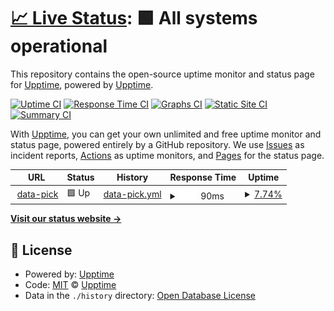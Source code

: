 # [📈 Live Status](https://jobsonlook.github.io/ttt-upptime): <!--live status--> **🟩 All systems operational**

This repository contains the open-source uptime monitor and status page for [Upptime](https://upptime.js.org), powered by [Upptime](https://github.com/upptime/upptime).

[![Uptime CI](https://github.com/upptime/upptime/workflows/Uptime%20CI/badge.svg)](https://github.com/upptime/upptime/actions?query=workflow%3A%22Uptime+CI%22)
[![Response Time CI](https://github.com/upptime/upptime/workflows/Response%20Time%20CI/badge.svg)](https://github.com/upptime/upptime/actions?query=workflow%3A%22Response+Time+CI%22)
[![Graphs CI](https://github.com/upptime/upptime/workflows/Graphs%20CI/badge.svg)](https://github.com/upptime/upptime/actions?query=workflow%3A%22Graphs+CI%22)
[![Static Site CI](https://github.com/upptime/upptime/workflows/Static%20Site%20CI/badge.svg)](https://github.com/upptime/upptime/actions?query=workflow%3A%22Static+Site+CI%22)
[![Summary CI](https://github.com/upptime/upptime/workflows/Summary%20CI/badge.svg)](https://github.com/upptime/upptime/actions?query=workflow%3A%22Summary+CI%22)

With [Upptime](https://upptime.js.org), you can get your own unlimited and free uptime monitor and status page, powered entirely by a GitHub repository. We use [Issues](https://github.com/upptime/upptime/issues) as incident reports, [Actions](https://github.com/upptime/upptime/actions) as uptime monitors, and [Pages](https://jobsonlook.github.io/ttt-upptime) for the status page.

<!--start: status pages-->
<!-- This summary is generated by Upptime (https://github.com/upptime/upptime) -->
<!-- Do not edit this manually, your changes will be overwritten -->
<!-- prettier-ignore -->
| URL | Status | History | Response Time | Uptime |
| --- | ------ | ------- | ------------- | ------ |
| <img alt="" src="https://icons.duckduckgo.com/ip3/ec2-54-209-76-249.compute-1.amazonaws.com.ico" height="13"> [data-pick](http://ec2-54-209-76-249.compute-1.amazonaws.com) | 🟩 Up | [data-pick.yml](https://github.com/jobsonlook/ttt-upptime/commits/HEAD/history/data-pick.yml) | <details><summary><img alt="Response time graph" src="./graphs/data-pick/response-time-week.png" height="20"> 90ms</summary><br><a href="https://jobsonlook.github.io/ttt-upptime/history/data-pick"><img alt="Response time 90" src="https://img.shields.io/endpoint?url=https%3A%2F%2Fraw.githubusercontent.com%2Fjobsonlook%2Fttt-upptime%2FHEAD%2Fapi%2Fdata-pick%2Fresponse-time.json"></a><br><a href="https://jobsonlook.github.io/ttt-upptime/history/data-pick"><img alt="24-hour response time 90" src="https://img.shields.io/endpoint?url=https%3A%2F%2Fraw.githubusercontent.com%2Fjobsonlook%2Fttt-upptime%2FHEAD%2Fapi%2Fdata-pick%2Fresponse-time-day.json"></a><br><a href="https://jobsonlook.github.io/ttt-upptime/history/data-pick"><img alt="7-day response time 90" src="https://img.shields.io/endpoint?url=https%3A%2F%2Fraw.githubusercontent.com%2Fjobsonlook%2Fttt-upptime%2FHEAD%2Fapi%2Fdata-pick%2Fresponse-time-week.json"></a><br><a href="https://jobsonlook.github.io/ttt-upptime/history/data-pick"><img alt="30-day response time 90" src="https://img.shields.io/endpoint?url=https%3A%2F%2Fraw.githubusercontent.com%2Fjobsonlook%2Fttt-upptime%2FHEAD%2Fapi%2Fdata-pick%2Fresponse-time-month.json"></a><br><a href="https://jobsonlook.github.io/ttt-upptime/history/data-pick"><img alt="1-year response time 90" src="https://img.shields.io/endpoint?url=https%3A%2F%2Fraw.githubusercontent.com%2Fjobsonlook%2Fttt-upptime%2FHEAD%2Fapi%2Fdata-pick%2Fresponse-time-year.json"></a></details> | <details><summary><a href="https://jobsonlook.github.io/ttt-upptime/history/data-pick">7.74%</a></summary><a href="https://jobsonlook.github.io/ttt-upptime/history/data-pick"><img alt="All-time uptime 7.74%" src="https://img.shields.io/endpoint?url=https%3A%2F%2Fraw.githubusercontent.com%2Fjobsonlook%2Fttt-upptime%2FHEAD%2Fapi%2Fdata-pick%2Fuptime.json"></a><br><a href="https://jobsonlook.github.io/ttt-upptime/history/data-pick"><img alt="24-hour uptime 7.74%" src="https://img.shields.io/endpoint?url=https%3A%2F%2Fraw.githubusercontent.com%2Fjobsonlook%2Fttt-upptime%2FHEAD%2Fapi%2Fdata-pick%2Fuptime-day.json"></a><br><a href="https://jobsonlook.github.io/ttt-upptime/history/data-pick"><img alt="7-day uptime 7.74%" src="https://img.shields.io/endpoint?url=https%3A%2F%2Fraw.githubusercontent.com%2Fjobsonlook%2Fttt-upptime%2FHEAD%2Fapi%2Fdata-pick%2Fuptime-week.json"></a><br><a href="https://jobsonlook.github.io/ttt-upptime/history/data-pick"><img alt="30-day uptime 7.74%" src="https://img.shields.io/endpoint?url=https%3A%2F%2Fraw.githubusercontent.com%2Fjobsonlook%2Fttt-upptime%2FHEAD%2Fapi%2Fdata-pick%2Fuptime-month.json"></a><br><a href="https://jobsonlook.github.io/ttt-upptime/history/data-pick"><img alt="1-year uptime 7.74%" src="https://img.shields.io/endpoint?url=https%3A%2F%2Fraw.githubusercontent.com%2Fjobsonlook%2Fttt-upptime%2FHEAD%2Fapi%2Fdata-pick%2Fuptime-year.json"></a></details>

<!--end: status pages-->

[**Visit our status website →**](https://jobsonlook.github.io/ttt-upptime)

## 📄 License

- Powered by: [Upptime](https://github.com/upptime/upptime)
- Code: [MIT](./LICENSE) © [Upptime](https://upptime.js.org)
- Data in the `./history` directory: [Open Database License](https://opendatacommons.org/licenses/odbl/1-0/)

